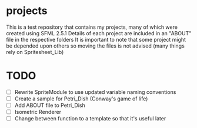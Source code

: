 # projects
This is a test repository that contains my projects, many of which were created using SFML 2.5.1
Details of each project are included in an "ABOUT" file in the respective folders
It is important to note that some project might be depended upon others so moving the files is not advised (many things rely on Spritesheet_Lib)

# TODO
- [ ] Rewrite SpriteModule to use updated variable naming conventions
- [ ] Create a sample for Petri_Dish (Conway's game of life)
- [ ] Add ABOUT file to Petri_Dish
- [ ] Isometric Renderer
- [ ] Change between function to a template so that it's useful later
